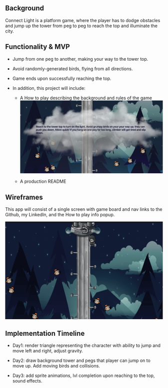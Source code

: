 ## Background

Connect Light is a platform game, where the player has to dodge obstacles and jump up the tower from peg to peg to reach the top and illuminate the city. 

## Functionality & MVP
* Jump from one peg to another, making your way to the tower top.
* Avoid randomly-generated birds, flying from all directions.
* Game ends upon successfully reaching the top.

* In addition, this project will include: 
  * A How to play describing the background and rules of the game
  ![](/src/images/About.png)
  
  * A production README
  
 ## Wireframes
 
This app will consist of a single screen with game board and nav links to the Github, my LinkedIn, and the How to play info popup.

![](/src/images/light_on_show.gif)

## Implementation Timeline 

* Day1: render triangle representing the character with ability to jump and move left and right, adjust gravity.

* Day2: draw background tower and pegs that player can jump on to move up. Add moving birds and collisions.

* Day3: add sprite animations, lvl completion upon reaching to the top, sound effects.

